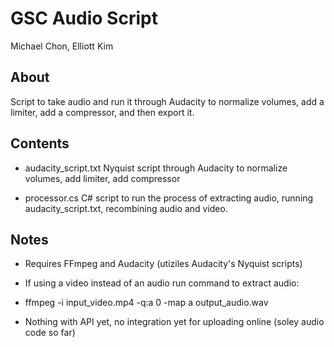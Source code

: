 # GSC Audio Script

Michael Chon, Elliott Kim

## About
Script to take audio and run it through Audacity to normalize volumes, add a limiter, add a compressor, and then export it.

## Contents
- audacity_script.txt
Nyquist script through Audacity to normalize volumes, add limiter, add compressor

- processor.cs
C# script to run the process of extracting audio, running audacity_script.txt, recombining audio and video.

## Notes
- Requires FFmpeg and Audacity (utiziles Audacity's Nyquist scripts)
- If using a video instead of an audio run command to extract audio:
- ffmpeg -i input_video.mp4 -q:a 0 -map a output_audio.wav

- Nothing with API yet, no integration yet for uploading online (soley audio code so far)
